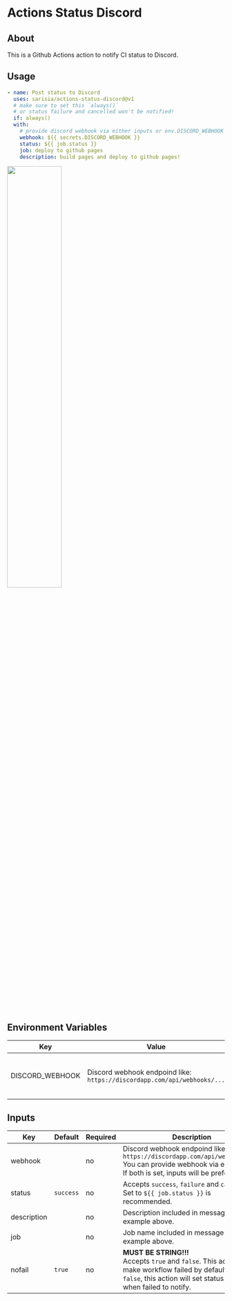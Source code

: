 # Actions Status Discord

## About

This is a Github Actions action to notify CI status to Discord.

## Usage

```yaml
- name: Post status to Discord
  uses: sarisia/actions-status-discord@v1
  # make sure to set this `always()` 
  # or status failure and cancelled won't be notified!
  if: always()
  with:
    # provide discord webhook via either inputs or env.DISCORD_WEBHOOK
    webhook: ${{ secrets.DISCORD_WEBHOOK }}
    status: ${{ job.status }}
    job: deploy to github pages
    description: build pages and deploy to github pages!
```

<img src="https://user-images.githubusercontent.com/33576079/69472655-332b2880-0df0-11ea-9c33-6add9fca62e9.png" width="50%">

## Environment Variables

| Key | Value | Description |
| - | - | - |
| DISCORD_WEBHOOK | Discord webhook endpoind like:<br>`https://discordapp.com/api/webhooks/...` | You can provide webhook via inputs either.

## Inputs

| Key | Default | Required | Description |
| - | - | - | - |
| webhook | | no | Discord webhook endpoind like:<br>`https://discordapp.com/api/webhooks/...`<br>You can provide webhook via env either. If both is set, inputs will be preferred. |
| status | `success` | no | Accepts `success`, `failure` and `cancelled`. Set to `${{ job.status }}` is recommended. |
| description | | no | Description included in message. See example above. |
| job | | no | Job name included in message title. See example above. |
| nofail | `true` | no | **MUST BE STRING!!!**<br>Accepts `true` and `false`. This action won't make workflow failed by default. If set to `false`, this action will set status failed when failed to notify. |
